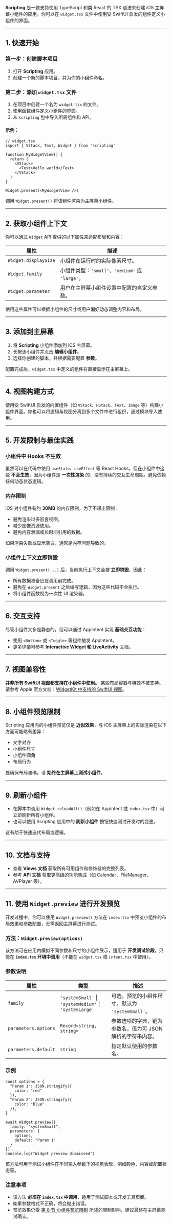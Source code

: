 **Scripting** 是一款支持使用 TypeScript 和类 React 的 TSX 语法来创建 iOS 主屏幕小组件的应用。你可以在 `widget.tsx` 文件中使用受 SwiftUI 启发的组件定义小组件的界面。

---

## 1. 快速开始

### 第一步：创建脚本项目

1. 打开 **Scripting** 应用。
2. 创建一个新的脚本项目，并为你的小组件命名。

### 第二步：添加 `widget.tsx` 文件

1. 在项目中创建一个名为 `widget.tsx` 的文件。
2. 使用函数组件定义小组件的界面。
3. 从 `scripting` 包中导入所需组件和 API。

#### 示例：

```tsx
// widget.tsx
import { VStack, Text, Widget } from 'scripting'

function MyWidgetView() {
  return (
    <VStack>
      <Text>Hello world</Text>
    </VStack>
  )
}

Widget.present(<MyWidgetView />)
```

调用 `Widget.present()` 将该组件渲染为主屏幕小组件。

---

## 2. 获取小组件上下文

你可以通过 `Widget` API 提供的以下属性来适配布局和内容：

| 属性                   | 描述                                      |
| -------------------- | --------------------------------------- |
| `Widget.displaySize` | 小组件在运行时的实际像素尺寸。                         |
| `Widget.family`      | 小组件类型：`'small'`、`'medium'` 或 `'large'`。 |
| `Widget.parameter`   | 用户在主屏幕小组件设置中配置的自定义参数。                   |

使用这些属性可以根据小组件的尺寸或用户偏好动态调整内容和布局。

---

## 3. 添加到主屏幕

1. 将 **Scripting** 小组件添加到 iOS 主屏幕。
2. 长按该小组件并点击 **编辑小组件**。
3. 选择你创建的脚本，并根据需要配置 **参数**。

配置完成后，`widget.tsx` 中定义的组件将直接显示在主屏幕上。

---

## 4. 视图构建方式

使用受 SwiftUI 启发的内置组件（如 `VStack`、`HStack`、`Text`、`Image` 等）构建小组件界面。你也可以将逻辑与视图分离到多个文件中进行组织，通过模块导入使用。

---

## 5. 开发限制与最佳实践

### 小组件中 Hooks 不生效

虽然可以在代码中使用 `useState`、`useEffect` 等 React Hooks，但在小组件中这些 **不会生效**，因为小组件是 **一次性渲染** 的，没有持续的交互生命周期。避免依赖任何动态状态逻辑。

### 内存限制

iOS 对小组件有约 **30MB** 的内存限制。为了不超出限制：

* 避免渲染过多嵌套视图。
* 减少图像资源使用。
* 避免内存泄漏或长时间引用的数据。

如果渲染失败或显示空白，通常是内存问题导致的。

### 小组件上下文立即销毁

调用 `Widget.present(...)` 后，当前执行上下文会被 **立即销毁**，因此：

* 所有数据准备应在调用前完成。
* 避免在 `Widget.present` 之后编写逻辑，因为这些代码不会执行。
* 将小组件函数视为一次性 UI 渲染器。

---

## 6. 交互支持

尽管小组件大多是静态的，但可以通过 AppIntent 实现 **基础交互功能**：

* 使用 `<Button>` 或 `<Toggle>` 等组件触发 AppIntent。
* 更多详情可参考 **Interactive Widget 和 LiveActivity** 文档。

---

## 7. 视图兼容性

**并非所有 SwiftUI 视图都支持在小组件中使用。** 某些布局容器与特效不被支持。请参考 Apple 官方文档：[WidgetKit 中支持的 SwiftUI 视图](https://developer.apple.com/documentation/widgetkit/swiftui-views)。

---

## 8. 小组件预览限制

Scripting 应用内的小组件预览仅是 **近似效果**，与 iOS 主屏幕上的实际渲染在以下方面可能略有差异：

* 文字对齐
* 小组件尺寸
* 小组件圆角
* 布局行为

要确保布局准确，请 **始终在主屏幕上测试小组件**。

---

## 9. 刷新小组件

* 在脚本中调用 `Widget.reloadAll()`（例如在 AppIntent 或 `index.tsx` 中）可立即刷新所有小组件。
* 也可以使用 Scripting 应用中的 **刷新小组件** 按钮快速测试开发时的变更。

这有助于快速迭代布局或逻辑。

---

## 10. 文档与支持

* 查看 **Views 文档** 获取所有可用组件和修饰器的完整列表。
* 参考 **API 文档** 获取更高级的功能集成（如 Calendar、FileManager、AVPlayer 等）。

---

## 11. 使用 `Widget.preview` 进行开发预览

开发过程中，你可以使用 `Widget.preview()` 方法在 `index.tsx` 中预览小组件的布局效果和参数配置，无需返回主屏幕进行测试。

### 方法：`Widget.preview(options)`

该方法可在应用内模拟不同参数和尺寸的小组件展示，适用于 **开发调试阶段**，只能在 **`index.tsx` 环境中调用**（不能在 `widget.tsx` 或 `intent.tsx` 中使用）。

### 参数说明

| 属性                   | 类型                                                     | 描述                               |
| -------------------- | ------------------------------------------------------ | -------------------------------- |
| `family`             | `'systemSmall'` \| `'systemMedium'` \| `'systemLarge'` | 可选。预览的小组件尺寸，默认为 `'systemSmall'`。 |
| `parameters.options` | `Record<string, string>`                               | 参数选项的字典，键为参数名，值为可 JSON 解析的字符串内容。 |
| `parameters.default` | `string`                                               | 指定默认使用的参数名。                      |

### 示例

```tsx
const options = {
  "Param 1": JSON.stringify({
    color: "red"
  }),
  "Param 2": JSON.stringify({
    color: "blue"
  }),
}

await Widget.preview({
  family: "systemSmall",
  parameters: {
    options,
    default: "Param 1"
  }
})
console.log("Widget preview dismissed")
```

该方法可用于测试小组件在不同输入参数下的视觉表现，例如颜色、内容或配置状态等。

### 注意事项

* 该方法 **必须在 `index.tsx` 中调用**，适用于测试脚本或开发工具页面。
* 如果参数格式不正确，将会抛出错误。
* 预览效果仍受 [第 8 节 小组件预览限制](#8-小组件预览限制) 所述的限制影响，建议最终在主屏幕测试确认。
